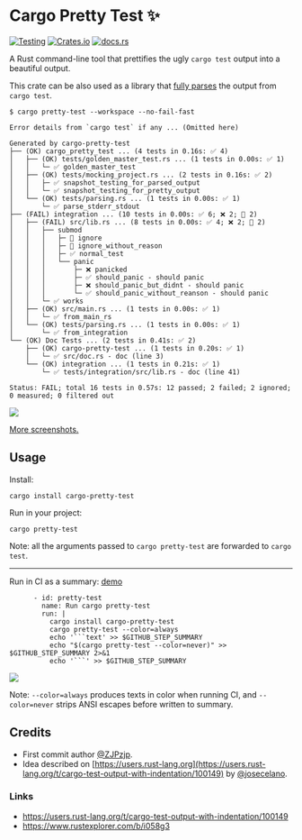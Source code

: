 # Cargo Pretty Test ✨

[![Testing](https://github.com/josecelano/pretty-test/actions/workflows/testing.yaml/badge.svg)](https://github.com/josecelano/pretty-test/actions/workflows/testing.yaml)
[![Crates.io](https://img.shields.io/crates/v/cargo-pretty-test)](https://crates.io/crates/cargo-pretty-test)
[![docs.rs](https://img.shields.io/docsrs/cargo-pretty-test)](https://docs.rs/cargo-pretty-test)

A Rust command-line tool that prettifies the ugly `cargo test` output into a beautiful output.

This crate can be also used as a library that [fully parses][parsing] the output from `cargo test`.

[parsing]: https://docs.rs/cargo-pretty-test/*/cargo_pretty_test/parsing/index.html

```console
$ cargo pretty-test --workspace --no-fail-fast

Error details from `cargo test` if any ... (Omitted here)

Generated by cargo-pretty-test
├── (OK) cargo_pretty_test ... (4 tests in 0.16s: ✅ 4)
│   ├── (OK) tests/golden_master_test.rs ... (1 tests in 0.00s: ✅ 1)
│   │   └─ ✅ golden_master_test
│   ├── (OK) tests/mocking_project.rs ... (2 tests in 0.16s: ✅ 2)
│   │   ├─ ✅ snapshot_testing_for_parsed_output
│   │   └─ ✅ snapshot_testing_for_pretty_output
│   └── (OK) tests/parsing.rs ... (1 tests in 0.00s: ✅ 1)
│       └─ ✅ parse_stderr_stdout
├── (FAIL) integration ... (10 tests in 0.00s: ✅ 6; ❌ 2; 🔕 2)
│   ├── (FAIL) src/lib.rs ... (8 tests in 0.00s: ✅ 4; ❌ 2; 🔕 2)
│   │   ├── submod
│   │   │   ├─ 🔕 ignore
│   │   │   ├─ 🔕 ignore_without_reason
│   │   │   ├─ ✅ normal_test
│   │   │   └── panic
│   │   │       ├─ ❌ panicked
│   │   │       ├─ ✅ should_panic - should panic
│   │   │       ├─ ❌ should_panic_but_didnt - should panic
│   │   │       └─ ✅ should_panic_without_reanson - should panic
│   │   └─ ✅ works
│   ├── (OK) src/main.rs ... (1 tests in 0.00s: ✅ 1)
│   │   └─ ✅ from_main_rs
│   └── (OK) tests/parsing.rs ... (1 tests in 0.00s: ✅ 1)
│       └─ ✅ from_integration
└── (OK) Doc Tests ... (2 tests in 0.41s: ✅ 2)
    ├── (OK) cargo-pretty-test ... (1 tests in 0.20s: ✅ 1)
    │   └─ ✅ src/doc.rs - doc (line 3)
    └── (OK) integration ... (1 tests in 0.21s: ✅ 1)
        └─ ✅ tests/integration/src/lib.rs - doc (line 41)

Status: FAIL; total 16 tests in 0.57s: 12 passed; 2 failed; 2 ignored; 0 measured; 0 filtered out
```

![](https://user-images.githubusercontent.com/25300418/270264132-89de6fd2-11f8-4e5b-b9dc-8475fa022a5f.png)

[More screenshots.](https://github.com/josecelano/cargo-pretty-test/wiki/cargo%E2%80%90pretty%E2%80%90test-screenshots)

## Usage

Install:

```console
cargo install cargo-pretty-test
```

Run in your project:

```console
cargo pretty-test
```

Note: all the arguments passed to `cargo pretty-test` are forwarded to `cargo test`.

---

Run in CI as a summary: [demo](https://github.com/josecelano/cargo-pretty-test/actions/runs/6334295212)

```console
      - id: pretty-test
        name: Run cargo pretty-test
        run: |
          cargo install cargo-pretty-test
          cargo pretty-test --color=always
          echo '```text' >> $GITHUB_STEP_SUMMARY
          echo "$(cargo pretty-test --color=never)" >> $GITHUB_STEP_SUMMARY 2>&1
          echo '```' >> $GITHUB_STEP_SUMMARY
```

![](https://user-images.githubusercontent.com/25300418/271169701-6efc57fb-9ab3-4842-9599-aa5784001c36.png)

Note: `--color=always` produces texts in color when running CI, and `--color=never`
strips ANSI escapes before written to summary.

## Credits

- First commit author [@ZJPzjp](https://github.com/zjp-CN).
- Idea described on [https://users.rust-lang.org](https://users.rust-lang.org/t/cargo-test-output-with-indentation/100149) by [@josecelano](https://github.com/josecelano).

### Links

- <https://users.rust-lang.org/t/cargo-test-output-with-indentation/100149>
- <https://www.rustexplorer.com/b/i058g3>
